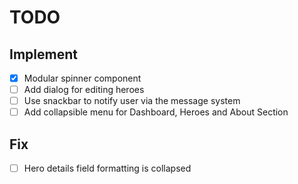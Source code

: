 # TODO

## Implement
- [x] Modular spinner component
- [ ] Add dialog for editing heroes
- [ ] Use snackbar to notify user via the message system
- [ ] Add collapsible menu for Dashboard, Heroes and About Section

## Fix
- [ ] Hero details field formatting is collapsed
